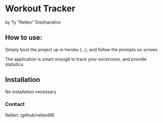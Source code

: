 # Workout Tracker
by Ty "Relten" Diezhandino

## How to use:
Simply boot the project up in heroku (...), and follow the prompts on screen.

The application is smart enough to track your excercises, and provide statistics.

## Installation
No installation necessary

### Contact
Relten: (github/relten98)